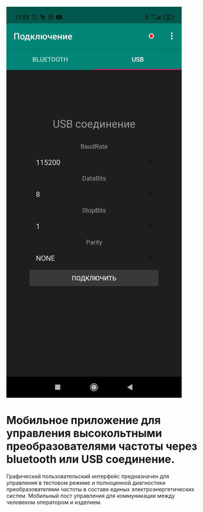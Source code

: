 ![PROJECT_PHOTO](https://github.com/StanislavSokolov/SET12MA/blob/main/scr_01.jpg)
# Мобильное приложение для управления высокольтными преобразователями частоты через bluetooth или USB соединение.

Графический пользовательский интерфейс предназначен для управления в тестовом режиме и полноценной диагностики преобразователями частоты в составе единых электроэнергетических систем. Мобильный пост управления для коммуникации между человеком оператором и изделием.